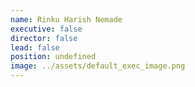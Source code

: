 ```yaml
---
name: Rinku Harish Nemade
executive: false
director: false
lead: false
position: undefined
image: ../assets/default_exec_image.png
---
```

